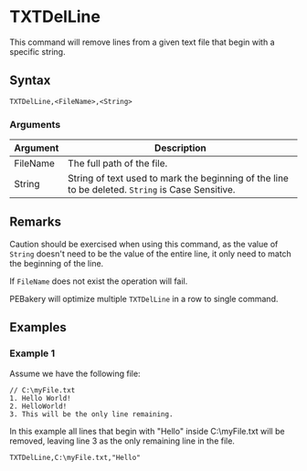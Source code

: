 # TXTDelLine

This command will remove lines from a given text file that begin with a specific string.

## Syntax

```pebakery
TXTDelLine,<FileName>,<String>
```

### Arguments

| Argument | Description |
| --- | --- |
| FileName | The full path of the file. |
| String   | String of text used to mark the beginning of the line to be deleted. `String` is Case Sensitive.

## Remarks

Caution should be exercised when using this command, as the value of `String` doesn't need to be the value of the entire line, it only need to match the beginning of the line.

If `FileName` does not exist the operation will fail.

PEBakery will optimize multiple `TXTDelLine` in a row to single command.

## Examples

### Example 1

Assume we have the following file:

```pebakery
// C:\myFile.txt
1. Hello World!
2. HelloWorld!
3. This will be the only line remaining.
```

In this example all lines that begin with "Hello" inside C:\myFile.txt will be removed, leaving line 3 as the only remaining line in the file.

```pebakery
TXTDelLine,C:\myFile.txt,"Hello"
```